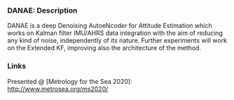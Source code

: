 ### DANAE: Description

DANAE is a deep Denoising AutoeNcoder for Attitude Estimation which works on Kalman filter IMU/AHRS data integration with the aim of reducing any kind of noise, independently of its nature.
Further experiments will work on the Extended KF, improving also the architecture of the method.

### Links
[Conference Paper]: https://arxiv.org/abs/2011.06853 
Presented @ [Metrology for the Sea 2020]: http://www.metrosea.org/ms2020/ 
